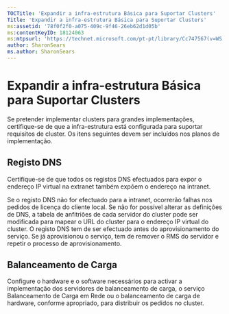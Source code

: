 ```yaml
---
TOCTitle: 'Expandir a infra-estrutura Básica para Suportar Clusters'
Title: 'Expandir a infra-estrutura Básica para Suportar Clusters'
ms:assetid: '78f0f2f0-a075-409c-9f46-26eb62d1d05b'
ms:contentKeyID: 18124063
ms:mtpsurl: 'https://technet.microsoft.com/pt-pt/library/Cc747567(v=WS.10)'
author: SharonSears
ms.author: SharonSears
---
```


Expandir a infra-estrutura Básica para Suportar Clusters
========================================================

Se pretender implementar clusters para grandes implementações, certifique-se de que a infra-estrutura está configurada para suportar requisitos de cluster. Os itens seguintes devem ser incluídos nos planos de implementação.

Registo DNS
-----------

Certifique-se de que todos os registos DNS efectuados para expor o endereço IP virtual na extranet também expõem o endereço na intranet.

Se o registo DNS não for efectuado para a intranet, ocorrerão falhas nos pedidos de licença do cliente local. Se não for possível alterar as definições de DNS, a tabela de anfitriões de cada servidor do cluster pode ser modificada para mapear o URL do cluster para o endereço IP virtual do cluster. O registo DNS tem de ser efectuado antes do aprovisionamento do serviço. Se já aprovisionou o serviço, tem de remover o RMS do servidor e repetir o processo de aprovisionamento.

Balanceamento de Carga
----------------------

Configure o hardware e o software necessários para activar a implementação dos servidores de balanceamento de carga, o serviço Balanceamento de Carga em Rede ou o balanceamento de carga de hardware, conforme apropriado, para distribuir os pedidos no cluster.
